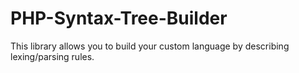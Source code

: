 # PHP-Syntax-Tree-Builder
This library allows you to build your custom language by describing lexing/parsing rules.
